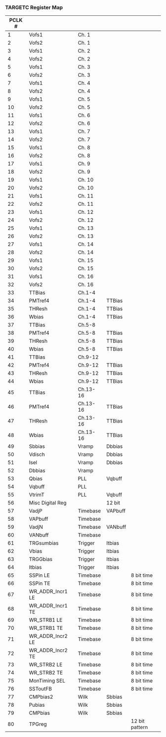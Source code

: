 


### TARGETC Register Map
| PCLK # |                  |          |         |                |
|--------|------------------|----------|---------|----------------|
| 1      | Vofs1            | Ch. 1    |         |                |
| 2      | Vofs2            | Ch. 1    |         |                |
| 3      | Vofs1            | Ch. 2    |         |                |
| 4      | Vofs2            | Ch. 2    |         |                |
| 5      | Vofs1            | Ch. 3    |         |                |
| 6      | Vofs2            | Ch. 3    |         |                |
| 7      | Vofs1            | Ch. 4    |         |                |
| 8      | Vofs2            | Ch. 4    |         |                |
| 9      | Vofs1            | Ch. 5    |         |                |
| 10     | Vofs2            | Ch. 5    |         |                |
| 11     | Vofs1            | Ch. 6    |         |                |
| 12     | Vofs2            | Ch. 6    |         |                |
| 13     | Vofs1            | Ch. 7    |         |                |
| 14     | Vofs2            | Ch. 7    |         |                |
| 15     | Vofs1            | Ch. 8    |         |                |
| 16     | Vofs2            | Ch. 8    |         |                |
| 17     | Vofs1            | Ch. 9    |         |                |
| 18     | Vofs2            | Ch. 9    |         |                |
| 19     | Vofs1            | Ch. 10   |         |                |
| 20     | Vofs2            | Ch. 10   |         |                |
| 21     | Vofs1            | Ch. 11   |         |                |
| 22     | Vofs2            | Ch. 11   |         |                |
| 23     | Vofs1            | Ch. 12   |         |                |
| 24     | Vofs2            | Ch. 12   |         |                |
| 25     | Vofs1            | Ch. 13   |         |                |
| 26     | Vofs2            | Ch. 13   |         |                |
| 27     | Vofs1            | Ch. 14   |         |                |
| 28     | Vofs2            | Ch. 14   |         |                |
| 29     | Vofs1            | Ch. 15   |         |                |
| 30     | Vofs2            | Ch. 15   |         |                |
| 31     | Vofs1            | Ch. 16   |         |                |
| 32     | Vofs2            | Ch. 16   |         |                |
| 33     | TTBias           | Ch.1-4   |         |                |
| 34     | PMTref4          | Ch.1-4   | TTBias  |                |
| 35     | THResh           | Ch.1-4   | TTBias  |                |
| 36     | Wbias            | Ch.1-4   | TTBias  |                |
| 37     | TTBias           | Ch.5-8   |         |                |
| 38     | PMTref4          | Ch.5-8   | TTBias  |                |
| 39     | THResh           | Ch.5-8   | TTBias  |                |
| 40     | Wbias            | Ch.5-8   | TTBias  |                |
| 41     | TTBias           | Ch.9-12  |         |                |
| 42     | PMTref4          | Ch.9-12  | TTBias  |                |
| 43     | THResh           | Ch.9-12  | TTBias  |                |
| 44     | Wbias            | Ch.9-12  | TTBias  |                |
| 45     | TTBias           | Ch.13-16 |         |                |
| 46     | PMTref4          | Ch.13-16 | TTBias  |                |
| 47     | THResh           | Ch.13-16 | TTBias  |                |
| 48     | Wbias            | Ch.13-16 | TTBias  |                |
| 49     | Sbbias           | Vramp    | Dbbias  |                |
| 50     | Vdisch           | Vramp    | Dbbias  |                |
| 51     | Isel             | Vramp    | Dbbias  |                |
| 52     | Dbbias           | Vramp    |         |                |
| 53     | Qbias            | PLL      | Vqbuff  |                |
| 54     | Vqbuff           | PLL      |         |                |
| 55     | VtrimT           | PLL      | Vqbuff  |                |
| 56     | Misc Digital Reg |          | 12 bit  |                |
| 57     | VadjP            | Timebase | VAPbuff |                |
| 58     | VAPbuff          | Timebase |         |                |
| 59     | VadjN            | Timebase | VANbuff |                |
| 60     | VANbuff          | Timebase |         |                |
| 61     | TRGsumbias       | Trigger  | Itbias  |                |
| 62     | Vbias            | Trigger  | Itbias  |                |
| 63     | TRGGbias         | Trigger  | Itbias  |                |
| 64     | Itbias           | Trigger  | Itbias  |                |
| 65     | SSPin LE         | Timebase |         | 8 bit time     |
| 66     | SSPin TE         | Timebase |         | 8 bit time     |
| 67     | WR_ADDR_Incr1 LE | Timebase |         | 8 bit time     |
| 68     | WR_ADDR_Incr1 TE | Timebase |         | 8 bit time     |
| 69     | WR_STRB1 LE      | Timebase |         | 8 bit time     |
| 70     | WR_STRB1 TE      | Timebase |         | 8 bit time     |
| 71     | WR_ADDR_Incr2 LE | Timebase |         | 8 bit time     |
| 72     | WR_ADDR_Incr2 TE | Timebase |         | 8 bit time     |
| 73     | WR_STRB2 LE      | Timebase |         | 8 bit time     |
| 74     | WR_STRB2 TE      | Timebase |         | 8 bit time     |
| 75     | MonTiming SEL    | Timebase |         | 8 bit time     |
| 76     | SSToutFB         | Timebase |         | 8 bit time     |
| 77     | CMPbias2         | Wilk     | Sbbias  |                |
| 78     | Pubias           | Wilk     | Sbbias  |                |
| 79     | CMPbias          | Wilk     | Sbbias  |                |
| 80     | TPGreg           |          |         | 12 bit pattern |